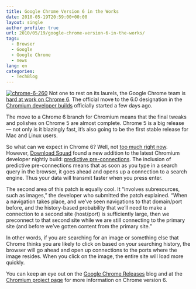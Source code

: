 ```yaml
---
title: Google Chrome Version 6 in the Works
date: 2010-05-19T20:59:00+00:00
layout: single
author_profile: true
url: 2010/05/19/google-chrome-version-6-in-the-works/
tags:
  - Browser
  - Google
  - Google Chrome
  - news
lang: en
categories: 
  - TechBlog
---
```

[![chrome-6-260](http://lh5.ggpht.com/_vaUVXcmC3OI/S_RKGGMIBGI/AAAAAAAACQ0/cG2lWFS3JW8/chrome-6-260_thumb%5B1%5D.jpg?imgmax=800 "chrome-6-260")](http://lh6.ggpht.com/_vaUVXcmC3OI/S_RKDfvY5gI/AAAAAAAACQw/b7eLipqVPgw/s1600-h/chrome-6-260%5B3%5D.jpg) Not one to rest on its laurels, the Google Chrome team is [hard at work on Chrome 6](http://news.cnet.com/8301-30685_3-20005224-264.html?part=rss&subj=news&tag=2547-1_3-0-20). The official move to the 6.0 designation in the [Chromium developer builds](http://build.chromium.org/buildbot/snapshots/) officially started a few days ago. 

The move to a Chrome 6 branch for Chromium means that the final tweaks and polishes on Chrome 5 are almost complete. Chrome 5 is a big release — not only is it blazingly fast, it’s also going to be the first stable release for Mac and Linux users. 

So what can we expect in Chrome 6? Well, not [too much right now](http://googlechromereleases.blogspot.com/2010/05/dev-channel-update_14.html). However, [Download Squad](http://www.downloadsquad.com/2010/05/18/dns-pre-resolution-is-weak-chrome-goes-one-step-further-and-pre/) found a new addition to the latest Chromium developer nightly build: [predictive pre-connections](http://src.chromium.org/viewvc/chrome?view=rev&revision=47479). The inclusion of predictive pre-connections means that as soon as you type in a search query in the browser, it goes ahead and opens up a connection to a search engine. Thus your data will transmit faster when you press enter. 

The second area of this patch is equally cool. It “involves subresources, such as images,” the developer who submitted the patch explained. “When a navigation takes place, and we’ve seen navigations to that domain/port before, and the history-based probability that we’ll need to make a connection to a second site (host/port) is sufficiently large, then we preconnect to that second site while we are still connecting to the primary site (and before we’ve gotten content from the primary site.” 

In other words, if you are searching for an image or something else that Chrome thinks you are likely to click on based on your searching history, the browser will go ahead and open up connections to the ports where the image resides. When you click on the image, the entire site will load more quickly. 

You can keep an eye out on the [Google Chrome Releases](http://googlechromereleases.blogspot.com/) blog and at the [Chromium project page](http://www.chromium.org/Home) for more information on Chrome version 6.